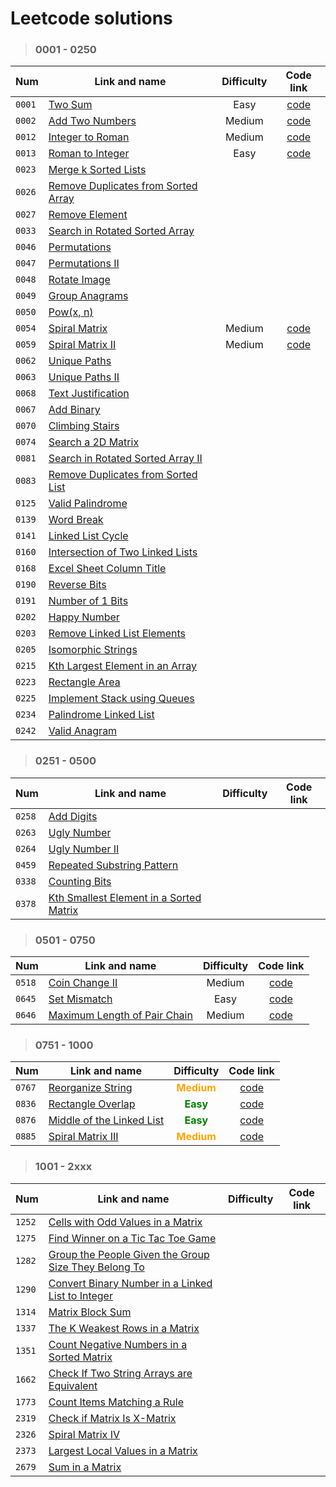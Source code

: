 # Leetcode solutions

> ### 0001 - 0250
 Num | Link and name | Difficulty | Code link
 --- | --- | :---: | :---:
`0001` | [Two Sum](https://leetcode.com/problems/two-sum/) | Easy | [code](https://github.com/Gh0stikLab/Leetcode/blob/main/0001%20-%200250/0001.py)
`0002` | [Add Two Numbers](https://leetcode.com/problems/add-two-numbers/) | Medium | [code](https://github.com/Gh0stikLab/Leetcode/blob/main/0001%20-%200250/0002.py)
`0012` | [Integer to Roman](https://leetcode.com/problems/integer-to-roman/) | Medium | [code](https://github.com/Gh0stikLab/Leetcode/blob/main/0001%20-%200250/0012.py)
`0013` | [Roman to Integer](https://leetcode.com/problems/roman-to-integer/) | Easy | [code](https://github.com/Gh0stikLab/Leetcode/blob/main/0001%20-%200250/0013.py)
`0023` | [Merge k Sorted Lists](https://leetcode.com/problems/merge-k-sorted-lists/) |
`0026` | [Remove Duplicates from Sorted Array](https://leetcode.com/problems/remove-duplicates-from-sorted-array/)
`0027` | [Remove Element](https://leetcode.com/problems/remove-element/) |
`0033` | [Search in Rotated Sorted Array](https://leetcode.com/problems/search-in-rotated-sorted-array/) |
`0046` | [Permutations](https://leetcode.com/problems/permutations/) |
`0047` | [Permutations II](https://leetcode.com/problems/permutations-ii/) |
`0048` | [Rotate Image](https://leetcode.com/problems/rotate-image/) |
`0049` | [Group Anagrams](https://leetcode.com/problems/group-anagrams/) |
`0050` | [Pow(x, n)](https://leetcode.com/problems/powx-n/)
`0054` | [Spiral Matrix](https://leetcode.com/problems/spiral-matrix/) | Medium | [code](https://github.com/Gh0stikLab/Leetcode/blob/main/0001%20-%200250/0054.py)
`0059` | [Spiral Matrix II](https://leetcode.com/problems/spiral-matrix-ii/) | Medium | [code](https://github.com/Gh0stikLab/Leetcode/blob/main/0001%20-%200250/0059.py)
`0062` | [Unique Paths](https://leetcode.com/problems/unique-paths/)
`0063` | [Unique Paths II](https://leetcode.com/problems/unique-paths-ii/)
`0068` | [Text Justification](https://leetcode.com/problems/text-justification/)
`0067` | [Add Binary](https://leetcode.com/problems/add-binary/)
`0070` | [Climbing Stairs](https://leetcode.com/problems/climbing-stairs/)
`0074` | [Search a 2D Matrix](https://leetcode.com/problems/search-a-2d-matrix/)
`0081` | [Search in Rotated Sorted Array II](https://leetcode.com/problems/search-in-rotated-sorted-array-ii/)
`0083` | [Remove Duplicates from Sorted List](https://leetcode.com/problems/remove-duplicates-from-sorted-list/)
`0125` | [Valid Palindrome](https://leetcode.com/problems/valid-palindrome/)
`0139` | [Word Break](https://leetcode.com/problems/word-break/)
`0141` | [Linked List Cycle](https://leetcode.com/problems/linked-list-cycle/)
`0160` | [Intersection of Two Linked Lists](https://leetcode.com/problems/intersection-of-two-linked-lists/)
`0168` | [Excel Sheet Column Title](https://leetcode.com/problems/excel-sheet-column-title/)
`0190` | [Reverse Bits](https://leetcode.com/problems/reverse-bits/)
`0191` | [Number of 1 Bits](https://leetcode.com/problems/number-of-1-bits/)
`0202` | [Happy Number](https://leetcode.com/problems/happy-number/)
`0203` | [Remove Linked List Elements](https://leetcode.com/problems/remove-linked-list-elements/)
`0205` | [Isomorphic Strings](https://leetcode.com/problems/isomorphic-strings/)
`0215` | [Kth Largest Element in an Array](https://leetcode.com/problems/kth-largest-element-in-an-array/)
`0223` | [Rectangle Area](https://leetcode.com/problems/rectangle-area/)
`0225` | [Implement Stack using Queues](https://leetcode.com/problems/implement-stack-using-queues/)
`0234` | [Palindrome Linked List](https://leetcode.com/problems/palindrome-linked-list/)
`0242` | [Valid Anagram](https://leetcode.com/problems/valid-anagram/)

> ### 0251 - 0500
 Num | Link and name | Difficulty | Code link
 --- | --- | :---: | :---:
`0258` | [Add Digits](https://leetcode.com/problems/add-digits/)
`0263` | [Ugly Number](https://leetcode.com/problems/ugly-number/)
`0264` | [Ugly Number II](https://leetcode.com/problems/ugly-number-ii/)
`0459` | [Repeated Substring Pattern](https://leetcode.com/problems/repeated-substring-pattern/)
`0338` | [Counting Bits](https://leetcode.com/problems/counting-bits/)
`0378` | [Kth Smallest Element in a Sorted Matrix](https://leetcode.com/problems/kth-smallest-element-in-a-sorted-matrix/)

> ### 0501 - 0750
 Num | Link and name | Difficulty | Code link
 --- | --- | :---: | :---:
`0518` | [Coin Change II](https://leetcode.com/problems/coin-change-ii/)| Medium | [code](https://github.com/Gh0stikLab/Leetcode/blob/main/0501%20-%200750/0518.py)
`0645` | [Set Mismatch](https://leetcode.com/problems/set-mismatch/)| Easy | [code](https://github.com/Gh0stikLab/Leetcode/blob/main/0501%20-%200750/0645.py)
`0646` | [Maximum Length of Pair Chain](https://leetcode.com/problems/maximum-length-of-pair-chain/)| Medium | [code](https://github.com/Gh0stikLab/Leetcode/blob/main/0501%20-%200750/0646.py)

> ### 0751 - 1000
 Num | Link and name | Difficulty | Code link
 --- | --- | :---: | :---:
`0767` | [Reorganize String](https://leetcode.com/problems/reorganize-string/)| <span style='color: orange;'>**Medium**</span> | [code](https://github.com/Gh0stikLab/Leetcode/blob/main/0751%20-%201000/0767.py)
`0836` | [Rectangle Overlap](https://leetcode.com/problems/rectangle-overlap/)| <span style='color: green;'>**Easy**</span> | [code](https://github.com/Gh0stikLab/Leetcode/blob/main/0751%20-%201000/0836.py)
`0876` | [Middle of the Linked List](https://leetcode.com/problems/middle-of-the-linked-list/)| <span style='color: green;'>**Easy**</span> | [code](https://github.com/Gh0stikLab/Leetcode/blob/main/0751%20-%201000/0876.py)
`0885` | [Spiral Matrix III](https://leetcode.com/problems/spiral-matrix-iii/)| <span style='color: orange;'>**Medium**</span> | [code](https://github.com/Gh0stikLab/Leetcode/blob/main/0751%20-%201000/0885.py)


> ### 1001 - 2xxx
 Num | Link and name | Difficulty | Code link
 --- | --- | :---: | :---:
`1252` | [Cells with Odd Values in a Matrix](https://leetcode.com/problems/cells-with-odd-values-in-a-matrix/)
`1275` | [Find Winner on a Tic Tac Toe Game](https://leetcode.com/problems/find-winner-on-a-tic-tac-toe-game/)
`1282` | [Group the People Given the Group Size They Belong To](https://leetcode.com/problems/group-the-people-given-the-group-size-they-belong-to/)
`1290` | [Convert Binary Number in a Linked List to Integer](https://leetcode.com/problems/convert-binary-number-in-a-linked-list-to-integer/)
`1314` | [Matrix Block Sum](https://leetcode.com/problems/matrix-block-sum/)
`1337` | [The K Weakest Rows in a Matrix](https://leetcode.com/problems/the-k-weakest-rows-in-a-matrix/)
`1351` | [Count Negative Numbers in a Sorted Matrix](https://leetcode.com/problems/count-negative-numbers-in-a-sorted-matrix/)
`1662` | [Check If Two String Arrays are Equivalent](https://leetcode.com/problems/check-if-two-string-arrays-are-equivalent/)
`1773` | [Count Items Matching a Rule](https://leetcode.com/problems/count-items-matching-a-rule/)
`2319` | [Check if Matrix Is X-Matrix](https://leetcode.com/problems/check-if-matrix-is-x-matrix/)
`2326` | [Spiral Matrix IV](https://leetcode.com/problems/spiral-matrix-iv/)
`2373` | [Largest Local Values in a Matrix](https://leetcode.com/problems/largest-local-values-in-a-matrix/)
`2679` | [Sum in a Matrix](https://leetcode.com/problems/sum-in-a-matrix/)
